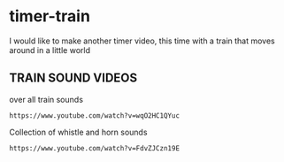 # timer-train

I would like to make another timer video, this time with a train that moves around in a little world

## TRAIN SOUND VIDEOS


over all train sounds
```
https://www.youtube.com/watch?v=wqO2HC1QYuc
```

Collection of whistle and horn sounds
```
https://www.youtube.com/watch?v=FdvZJCzn19E
```
